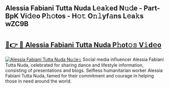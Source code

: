 ## Alessia Fabiani Tutta Nuda L𝚎a𝚔ed N𝚞𝚍e - Part-BpK Vi𝚍𝚎o P𝚑𝚘tos - H𝚘𝚝 O𝚗𝚕yf𝚊ns L𝚎a𝚔s wZC9B

# <h2><a href="http://kf3h33l.oniu.top/?m=Alessia+Fabiani+Tutta+Nuda">🔗👉 🔴 Alessia Fabiani Tutta Nuda P𝚑ot𝚘𝚜 V𝚒d𝚎o</a></h2>

[![Alessia Fabiani Tutta Nuda Nu𝚍e𝚜](https://i.imgur.com/0qMVB7G.gif)](http://kf3h33l.oniu.top/?m=Alessia+Fabiani+Tutta+Nuda)
Social media influencer Alessia Fabiani Tutta Nuda, celebrated for sharing dance and lifestyle information, consisting of presentations and blogs. Selfless humanitarian worker Alessia Fabiani Tutta Nuda, famed for their commitment and courage in helping those in need around the world.  
